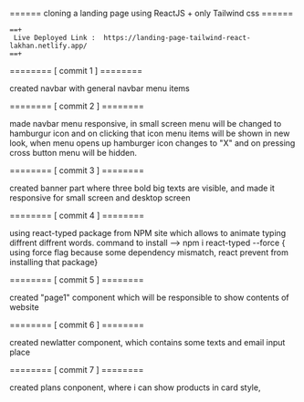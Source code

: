 ======   cloning a landing page using ReactJS + only Tailwind css ======
   
   
    ==+ 
     Live Deployed Link :  https://landing-page-tailwind-react-lakhan.netlify.app/
    ==+

======== [  commit 1  ] ========

created navbar with general navbar menu items

======== [  commit 2  ] ========

made navbar menu responsive, in small screen menu will be changed to hamburgur icon and on clicking that icon menu items will be shown in new look, when menu opens up hamburger icon changes to "X" and on pressing cross button menu will be hidden.

======== [  commit 3  ] ========

created banner part where three bold big texts are visible, and made it responsive for small screen and desktop screen


======== [  commit 4  ] ========

using react-typed package from NPM site which allows to animate typing diffrent diffrent words.
command to install --> npm i react-typed --force { using force flag because some dependency mismatch, react prevent from installing that package}



======== [  commit 5  ] ========

created "page1" component which will be responsible to show contents of website


======== [  commit 6  ] ========

created newlatter component, which contains some texts and email input place


======== [  commit 7  ] ========

created plans conponent, where i can show products in card style, 